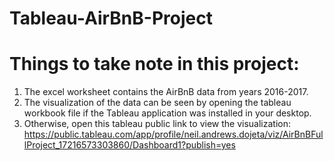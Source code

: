 # Tableau-AirBnB-Project

# Things to take note in this project:
1. The excel worksheet contains the AirBnB data from years 2016-2017.
2. The visualization of the data can be seen by opening the tableau workbook file if
   the Tableau application was installed in your desktop.
3. Otherwise, open this tableau public link to view the visualization: https://public.tableau.com/app/profile/neil.andrews.dojeta/viz/AirBnBFullProject_17216573303860/Dashboard1?publish=yes
